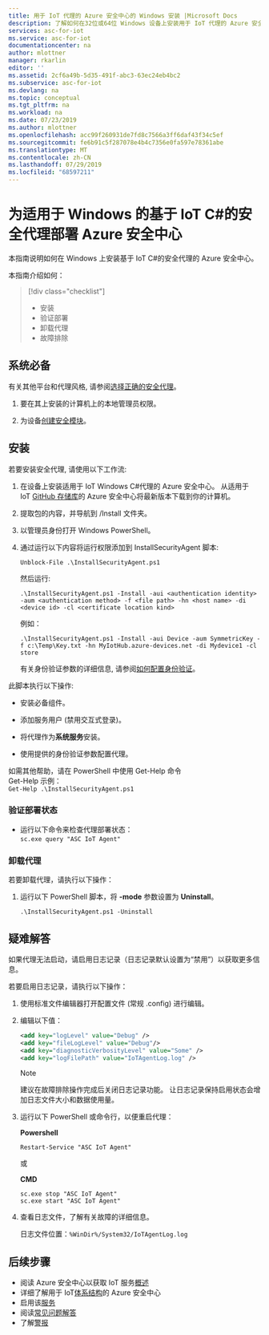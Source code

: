```yaml
---
title: 用于 IoT 代理的 Azure 安全中心的 Windows 安装 |Microsoft Docs
description: 了解如何在32位或64位 Windows 设备上安装用于 IoT 代理的 Azure 安全中心。
services: asc-for-iot
ms.service: asc-for-iot
documentationcenter: na
author: mlottner
manager: rkarlin
editor: ''
ms.assetid: 2cf6a49b-5d35-491f-abc3-63ec24eb4bc2
ms.subservice: asc-for-iot
ms.devlang: na
ms.topic: conceptual
ms.tgt_pltfrm: na
ms.workload: na
ms.date: 07/23/2019
ms.author: mlottner
ms.openlocfilehash: acc99f260931de7fd8c7566a3ff6daf43f34c5ef
ms.sourcegitcommit: fe6b91c5f287078e4b4c7356e0fa597e78361abe
ms.translationtype: MT
ms.contentlocale: zh-CN
ms.lasthandoff: 07/29/2019
ms.locfileid: "68597211"
---
```

# <a name="deploy-an-azure-security-center-for-iot-c-based-security-agent-for-windows"></a>为适用于 Windows 的基于 IoT C#的安全代理部署 Azure 安全中心

本指南说明如何在 Windows 上安装基于 IoT C#的安全代理的 Azure 安全中心。

本指南介绍如何： 
> [!div class="checklist"]
> * 安装
> * 验证部署
> * 卸载代理
> * 故障排除 

## <a name="prerequisites"></a>系统必备

有关其他平台和代理风格, 请参阅[选择正确的安全代理](how-to-deploy-agent.md)。

1. 要在其上安装的计算机上的本地管理员权限。 

1. 为设备[创建安全模块](quickstart-create-security-twin.md)。

## <a name="installation"></a>安装 

若要安装安全代理, 请使用以下工作流:

1. 在设备上安装适用于 IoT Windows C#代理的 Azure 安全中心。 从适用于 IoT [GitHub 存储库](https://github.com/Azure/Azure-IoT-Security-Agent-CS)的 Azure 安全中心将最新版本下载到你的计算机。

1. 提取包的内容，并导航到 /Install 文件夹。

1. 以管理员身份打开 Windows PowerShell。 
1. 通过运行以下内容将运行权限添加到 InstallSecurityAgent 脚本:<br>
    ```
    Unblock-File .\InstallSecurityAgent.ps1
    ```
    
    然后运行:

    ```
    .\InstallSecurityAgent.ps1 -Install -aui <authentication identity> -aum <authentication method> -f <file path> -hn <host name> -di <device id> -cl <certificate location kind>
    ```
    
    例如：
    
    ```
    .\InstallSecurityAgent.ps1 -Install -aui Device -aum SymmetricKey -f c:\Temp\Key.txt -hn MyIotHub.azure-devices.net -di Mydevice1 -cl store
    ```
    
    有关身份验证参数的详细信息, 请参阅[如何配置身份验证](concept-security-agent-authentication-methods.md)。

此脚本执行以下操作:

- 安装必备组件。

- 添加服务用户 (禁用交互式登录)。

- 将代理作为**系统服务**安装。

- 使用提供的身份验证参数配置代理。


如需其他帮助，请在 PowerShell 中使用 Get-Help 命令 <br>Get-Help 示例：  
    ```Get-Help .\InstallSecurityAgent.ps1```

### <a name="verify-deployment-status"></a>验证部署状态

- 运行以下命令来检查代理部署状态：<br>
    ```sc.exe query "ASC IoT Agent"```

### <a name="uninstall-the-agent"></a>卸载代理

若要卸载代理，请执行以下操作：

1. 运行以下 PowerShell 脚本，将 **-mode** 参数设置为 **Uninstall**。  

    ```
    .\InstallSecurityAgent.ps1 -Uninstall
    ``` 

## <a name="troubleshooting"></a>疑难解答

如果代理无法启动，请启用日志记录（日志记录默认设置为“禁用”）以获取更多信息。

若要启用日志记录，请执行以下操作：

1. 使用标准文件编辑器打开配置文件 (常规 .config) 进行编辑。

1. 编辑以下值：

   ```xml
   <add key="logLevel" value="Debug" />
   <add key="fileLogLevel" value="Debug"/> 
   <add key="diagnosticVerbosityLevel" value="Some" /> 
   <add key="logFilePath" value="IoTAgentLog.log" />
   ```

    > [!NOTE]
    > 建议在故障排除操作完成后关闭日志记录功能。 让日志记录保持启用状态会增加日志文件大小和数据使用量。 

1. 运行以下 PowerShell 或命令行，以便重启代理：

    **Powershell**
     ```
     Restart-Service "ASC IoT Agent"
     ```
     
   或

    **CMD**
     ```
     sc.exe stop "ASC IoT Agent" 
     sc.exe start "ASC IoT Agent" 
     ```

1. 查看日志文件，了解有关故障的详细信息。

   日志文件位置：`%WinDir%/System32/IoTAgentLog.log`


## <a name="next-steps"></a>后续步骤
- 阅读 Azure 安全中心以获取 IoT 服务[概述](overview.md)
- 详细了解用于 IoT[体系结构](architecture.md)的 Azure 安全中心
- 启用该[服务](quickstart-onboard-iot-hub.md)
- 阅读[常见问题解答](resources-frequently-asked-questions.md)
- 了解[警报](concept-security-alerts.md)